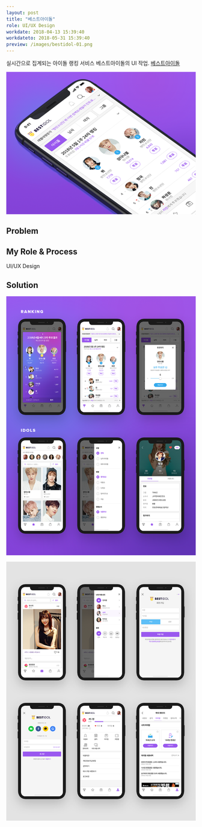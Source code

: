 ```yaml
---
layout: post
title: "베스트아이돌"
role: UI/UX Design
workdate: 2018-04-13 15:39:40
workdateto: 2018-05-31 15:39:40
preview: /images/bestidol-01.png
---
```


실시간으로 집계되는 아이돌 랭킹 서비스 베스트아이돌의 UI 작업. [베스트아이돌](https://bestidol.co.kr)

![Picture 1](/images/bestidol-01.png)

## Problem



##  My Role & Process

UI/UX Design

## Solution


![Picture 2](/images/bestidol-02.png)

![Picture 3](/images/bestidol-03.png)

